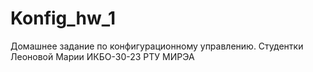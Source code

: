 # Konfig_hw_1
Домашнее задание по конфигурационному управлению. Студентки Леоновой Марии ИКБО-30-23 РТУ МИРЭА

